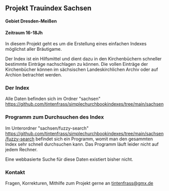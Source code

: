 ## Projekt Trauindex Sachsen
#### Gebiet Dresden-Meißen
#### Zeitraum 16-18Jh

In diesem Projekt geht es um die Erstellung eines einfachen Indexes möglichst aller Bräutigame.

Der Index ist ein Hilfsmittel und dient dazu in den Kirchenbüchern schneller bestimmte Einträge nachschlagen zu können.
Die vollen Einträge der Kirchenbücher können im sächsischen Landeskirchlichen Archiv oder auf Archion betrachtet werden.

### Der Index
Alle Daten befinden sich im Ordner "sachsen"
https://github.com/tintenfrass/simplechurchbookindexes/tree/main/sachsen

### Programm zum Durchsuchen des Index
Im Unterordner "sachsen/fuzzy-search"
https://github.com/tintenfrass/simplechurchbookindexes/tree/main/sachsen/fuzzy-search
befindet sich ein Programm, womit man den gesammten Index sehr schnell durchsuchen kann.
Das Programm läuft leider nicht auf jedem Rechner.

Eine webbasierte Suche für diese Daten existiert bisher nicht.

### Kontakt
Fragen, Korrekturen, Mithilfe zum Projekt gerne an
tintenfrass@gmx.de